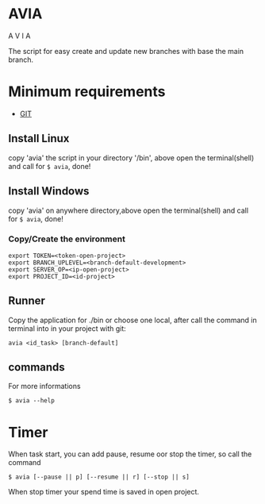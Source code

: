 # AVIA

A
V
I
A

The script for easy create and update new branches with base the main branch.

# Minimum requirements 
- [GIT](https://git-scm.com/book/en/v2/Getting-Started-Installing-Git)

## Install Linux


copy 'avia' the script in your directory '/bin', above open the terminal(shell) and
call for ```$ avia```, done!

## Install Windows


copy 'avia' on anywhere directory,above open the terminal(shell) and
call for ```$ avia```, done!

### Copy/Create the environment

```
export TOKEN=<token-open-project>
export BRANCH_UPLEVEL=<branch-default-development>
export SERVER_OP=<ip-open-project>
export PROJECT_ID=<id-project>
```

## Runner

Copy the application for ./bin or choose one local, after call the command in terminal into in your project with git:

```avia <id_task> [branch-default]```

## commands

For more informations

```
$ avia --help
```

# Timer

When task start, you can add pause, resume oor stop the timer, so 
call the command 
```
$ avia [--pause || p] [--resume || r] [--stop || s]
```
When stop timer your spend time is saved in open project.


